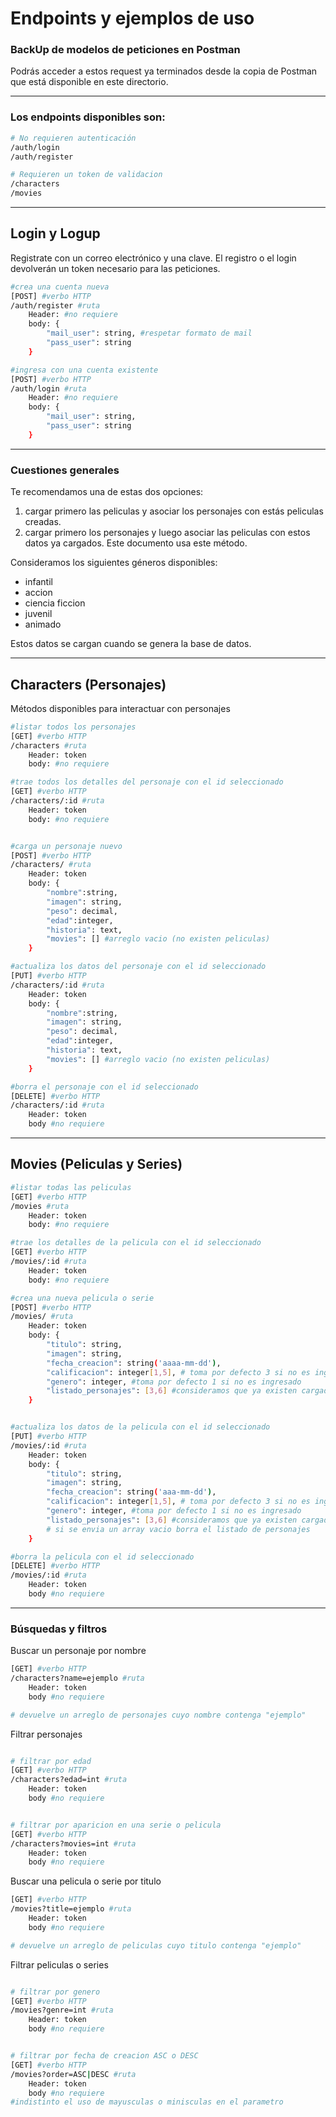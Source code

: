 # Endpoints y ejemplos de uso

### BackUp de modelos de peticiones en Postman
Podrás acceder a estos request ya terminados desde la copia de Postman que está disponible en este directorio.
___

### Los endpoints disponibles son:

```sh
# No requieren autenticación
/auth/login
/auth/register

# Requieren un token de validacion
/characters
/movies

```
----

## Login y Logup
Registrate con un correo electrónico y una clave.
El registro o el login devolverán un token necesario para las peticiones.
```sh
#crea una cuenta nueva
[POST] #verbo HTTP
/auth/register #ruta
    Header: #no requiere
    body: {
        "mail_user": string, #respetar formato de mail
        "pass_user": string
    }

#ingresa con una cuenta existente
[POST] #verbo HTTP
/auth/login #ruta
    Header: #no requiere
    body: {
        "mail_user": string,
        "pass_user": string
    }
```

***
### Cuestiones generales
Te recomendamos una de estas dos opciones:
1.  cargar primero las peliculas y asociar los personajes con estás peliculas creadas.
2.  cargar primero los personajes y luego asociar las peliculas con estos datos ya cargados. Este documento usa este método.


Consideramos los siguientes géneros disponibles:
- infantil 
- accion
- ciencia ficcion
- juvenil
- animado

Estos datos se cargan cuando se genera la base de datos.

---

## Characters (Personajes)
Métodos disponibles para interactuar con personajes
```sh
#listar todos los personajes
[GET] #verbo HTTP
/characters #ruta
    Header: token
    body: #no requiere

#trae todos los detalles del personaje con el id seleccionado
[GET] #verbo HTTP
/characters/:id #ruta
    Header: token
    body: #no requiere


#carga un personaje nuevo
[POST] #verbo HTTP
/characters/ #ruta
    Header: token
    body: {
        "nombre":string,
        "imagen": string,
        "peso": decimal,
        "edad":integer,
        "historia": text,
        "movies": [] #arreglo vacio (no existen peliculas)
    }

#actualiza los datos del personaje con el id seleccionado
[PUT] #verbo HTTP
/characters/:id #ruta
    Header: token
    body: {
        "nombre":string,
        "imagen": string,
        "peso": decimal,
        "edad":integer,
        "historia": text,
        "movies": [] #arreglo vacio (no existen peliculas)
    }

#borra el personaje con el id seleccionado
[DELETE] #verbo HTTP
/characters/:id #ruta
    Header: token
    body #no requiere

```

---

## Movies (Peliculas y Series)

```sh
#listar todas las peliculas
[GET] #verbo HTTP
/movies #ruta
    Header: token
    body: #no requiere

#trae los detalles de la pelicula con el id seleccionado
[GET] #verbo HTTP
/movies/:id #ruta
    Header: token
    body: #no requiere

#crea una nueva pelicula o serie
[POST] #verbo HTTP
/movies/ #ruta
    Header: token
    body: {
        "titulo": string,
        "imagen": string,
        "fecha_creacion": string('aaaa-mm-dd'),
        "calificacion": integer[1,5], # toma por defecto 3 si no es ingresado
        "genero": integer, #toma por defecto 1 si no es ingresado
        "listado_personajes": [3,6] #consideramos que ya existen cargados los personajes con el id 3 y 6
    }   


#actualiza los datos de la pelicula con el id seleccionado
[PUT] #verbo HTTP
/movies/:id #ruta
    Header: token
    body: {
        "titulo": string,
        "imagen": string,
        "fecha_creacion": string('aaa-mm-dd'),
        "calificacion": integer[1,5], # toma por defecto 3 si no es ingresado
        "genero": integer, #toma por defecto 1 si no es ingresado
        "listado_personajes": [3,6] #consideramos que ya existen cargados los personajes con el id 3 y 6
        # si se envia un array vacio borra el listado de personajes
    }

#borra la pelicula con el id seleccionado
[DELETE] #verbo HTTP
/movies/:id #ruta
    Header: token
    body #no requiere
```

***

### Búsquedas y filtros

Buscar un personaje por nombre 
```sh
[GET] #verbo HTTP
/characters?name=ejemplo #ruta
    Header: token
    body #no requiere

# devuelve un arreglo de personajes cuyo nombre contenga "ejemplo"
```
Filtrar personajes
```sh

# filtrar por edad
[GET] #verbo HTTP
/characters?edad=int #ruta
    Header: token
    body #no requiere


# filtrar por aparicion en una serie o pelicula
[GET] #verbo HTTP
/characters?movies=int #ruta
    Header: token
    body #no requiere
```


Buscar una pelicula o serie por titulo 
```sh
[GET] #verbo HTTP
/movies?title=ejemplo #ruta
    Header: token
    body #no requiere

# devuelve un arreglo de peliculas cuyo titulo contenga "ejemplo"
```
Filtrar peliculas o series
```sh

# filtrar por genero
[GET] #verbo HTTP
/movies?genre=int #ruta
    Header: token
    body #no requiere


# filtrar por fecha de creacion ASC o DESC
[GET] #verbo HTTP
/movies?order=ASC|DESC #ruta
    Header: token
    body #no requiere
#indistinto el uso de mayusculas o minisculas en el parametro

```